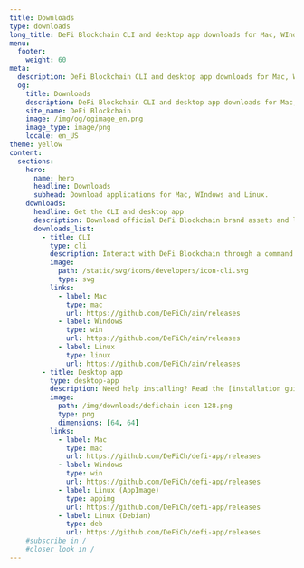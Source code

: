 ```yaml
---
title: Downloads
type: downloads
long_title: DeFi Blockchain CLI and desktop app downloads for Mac, WIndows and Linux.
menu:
  footer:
    weight: 60
meta:
  description: DeFi Blockchain CLI and desktop app downloads for Mac, WIndows and Linux.
  og:
    title: Downloads
    description: DeFi Blockchain CLI and desktop app downloads for Mac, WIndows and Linux.
    site_name: DeFi Blockchain
    image: /img/og/ogimage_en.png
    image_type: image/png
    locale: en_US
theme: yellow
content:
  sections:
    hero:
      name: hero
      headline: Downloads
      subhead: Download applications for Mac, WIndows and Linux.
    downloads:
      headline: Get the CLI and desktop app
      description: Download official DeFi Blockchain brand assets and learn about usage guidelines.
      downloads_list:
        - title: CLI
          type: cli
          description: Interact with DeFi Blockchain through a command line interface.
          image:
            path: /static/svg/icons/developers/icon-cli.svg
            type: svg
          links:
            - label: Mac
              type: mac
              url: https://github.com/DeFiCh/ain/releases
            - label: Windows
              type: win
              url: https://github.com/DeFiCh/ain/releases
            - label: Linux
              type: linux
              url: https://github.com/DeFiCh/ain/releases
        - title: Desktop app
          type: desktop-app
          description: Need help installing? Read the [installation guide](/learn/defi-app-how-to).
          image:
            path: /img/downloads/defichain-icon-128.png
            type: png
            dimensions: [64, 64]
          links:
            - label: Mac
              type: mac
              url: https://github.com/DeFiCh/defi-app/releases
            - label: Windows
              type: win
              url: https://github.com/DeFiCh/defi-app/releases
            - label: Linux (AppImage)
              type: appimg
              url: https://github.com/DeFiCh/defi-app/releases
            - label: Linux (Debian)
              type: deb
              url: https://github.com/DeFiCh/defi-app/releases
    #subscribe in /
    #closer_look in /
---
```

